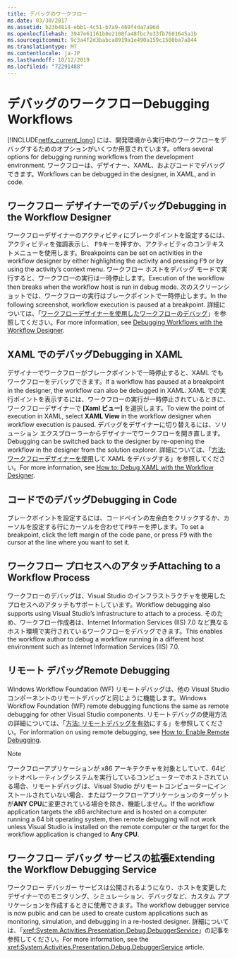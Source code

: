 ```yaml
---
title: デバッグのワークフロー
ms.date: 03/30/2017
ms.assetid: b23b4814-ebb1-4c51-b7a9-469f4da7a96d
ms.openlocfilehash: 3947e61161b0e2108fa48fbc7e33fb7601645a1b
ms.sourcegitcommit: 9c3a4f2d3babca8919a1e490a159c1500ba7a844
ms.translationtype: MT
ms.contentlocale: ja-JP
ms.lasthandoff: 10/12/2019
ms.locfileid: "72291488"
---
```

# <a name="debugging-workflows"></a><span data-ttu-id="85093-102">デバッグのワークフロー</span><span class="sxs-lookup"><span data-stu-id="85093-102">Debugging Workflows</span></span>

[!INCLUDE[netfx_current_long](../../../includes/netfx-current-long-md.md)] <span data-ttu-id="85093-103">には、開発環境から実行中のワークフローをデバッグするためのオプションがいくつか用意されています。</span><span class="sxs-lookup"><span data-stu-id="85093-103">offers several options for debugging running workflows from the development environment.</span></span> <span data-ttu-id="85093-104">ワークフローは、デザイナー、XAML、およびコードでデバッグできます。</span><span class="sxs-lookup"><span data-stu-id="85093-104">Workflows can be debugged in the designer, in XAML, and in code.</span></span>

## <a name="debugging-in-the-workflow-designer"></a><span data-ttu-id="85093-105">ワークフロー デザイナーでのデバッグ</span><span class="sxs-lookup"><span data-stu-id="85093-105">Debugging in the Workflow Designer</span></span>

<span data-ttu-id="85093-106">ワークフローデザイナーのアクティビティにブレークポイントを設定するには、アクティビティを強調表示し、 <kbd>F9</kbd>キーを押すか、アクティビティのコンテキストメニューを使用します。</span><span class="sxs-lookup"><span data-stu-id="85093-106">Breakpoints can be set on activities in the workflow designer by either highlighting the activity and pressing <kbd>F9</kbd> or by using the activity’s context menu.</span></span> <span data-ttu-id="85093-107">ワークフロー ホストをデバッグ モードで実行すると、ワークフローの実行は一時停止します。</span><span class="sxs-lookup"><span data-stu-id="85093-107">Execution of the workflow then breaks when the workflow host is run in debug mode.</span></span> <span data-ttu-id="85093-108">次のスクリーンショットでは、ワークフローの実行はブレークポイントで一時停止します。</span><span class="sxs-lookup"><span data-stu-id="85093-108">In the following screenshot, workflow execution is paused at a breakpoint.</span></span> <span data-ttu-id="85093-109">詳細については、「[ワークフローデザイナーを使用したワークフローのデバッグ](/visualstudio/workflow-designer/debugging-workflows-with-the-workflow-designer)」を参照してください。</span><span class="sxs-lookup"><span data-stu-id="85093-109">For more information, see [Debugging Workflows with the Workflow Designer](/visualstudio/workflow-designer/debugging-workflows-with-the-workflow-designer).</span></span>

## <a name="debugging-in-xaml"></a><span data-ttu-id="85093-110">XAML でのデバッグ</span><span class="sxs-lookup"><span data-stu-id="85093-110">Debugging in XAML</span></span>

<span data-ttu-id="85093-111">デザイナーでワークフローがブレークポイントで一時停止すると、XAML でもワークフローをデバッグできます。</span><span class="sxs-lookup"><span data-stu-id="85093-111">If a workflow has paused at a breakpoint in the designer, the workflow can also be debugged in XAML.</span></span> <span data-ttu-id="85093-112">XAML での実行ポイントを表示するには、ワークフローの実行が一時停止されているときに、ワークフローデザイナーで **[Xaml ビュー]** を選択します。</span><span class="sxs-lookup"><span data-stu-id="85093-112">To view the point of execution in XAML, select **XAML View** in the workflow designer when workflow execution is paused.</span></span> <span data-ttu-id="85093-113">デバッグをデザイナーに切り替えるには、ソリューション エクスプローラーからデザイナーでワークフローを開き直します。</span><span class="sxs-lookup"><span data-stu-id="85093-113">Debugging can be switched back to the designer by re-opening the workflow in the designer from the solution explorer.</span></span> <span data-ttu-id="85093-114">詳細については、「[方法: ワークフローデザイナーを使用](/visualstudio/workflow-designer/how-to-debug-xaml-with-the-workflow-designer)して XAML をデバッグする」を参照してください。</span><span class="sxs-lookup"><span data-stu-id="85093-114">For more information, see [How to: Debug XAML with the Workflow Designer](/visualstudio/workflow-designer/how-to-debug-xaml-with-the-workflow-designer).</span></span>

## <a name="debugging-in-code"></a><span data-ttu-id="85093-115">コードでのデバッグ</span><span class="sxs-lookup"><span data-stu-id="85093-115">Debugging in Code</span></span>

<span data-ttu-id="85093-116">ブレークポイントを設定するには、コードペインの左余白をクリックするか、カーソルを設定する行にカーソルを合わせて<kbd>F9</kbd>キーを押します。</span><span class="sxs-lookup"><span data-stu-id="85093-116">To set a breakpoint, click the left margin of the code pane, or press <kbd>F9</kbd> with the cursor at the line where you want to set it.</span></span>

## <a name="attaching-to-a-workflow-process"></a><span data-ttu-id="85093-117">ワークフロー プロセスへのアタッチ</span><span class="sxs-lookup"><span data-stu-id="85093-117">Attaching to a Workflow Process</span></span>

<span data-ttu-id="85093-118">ワークフローのデバッグは、Visual Studio のインフラストラクチャを使用したプロセスへのアタッチもサポートしています。</span><span class="sxs-lookup"><span data-stu-id="85093-118">Workflow debugging also supports using Visual Studio’s infrastructure to attach to a process.</span></span> <span data-ttu-id="85093-119">そのため、ワークフロー作成者は、Internet Information Services (IIS) 7.0 など異なるホスト環境で実行されているワークフローをデバッグできます。</span><span class="sxs-lookup"><span data-stu-id="85093-119">This enables the workflow author to debug a workflow running in a different host environment such as Internet Information Services (IIS) 7.0.</span></span>

## <a name="remote-debugging"></a><span data-ttu-id="85093-120">リモート デバッグ</span><span class="sxs-lookup"><span data-stu-id="85093-120">Remote Debugging</span></span>

<span data-ttu-id="85093-121">Windows Workflow Foundation (WF) リモートデバッグは、他の Visual Studio コンポーネントのリモートデバッグと同じように機能します。</span><span class="sxs-lookup"><span data-stu-id="85093-121">Windows Workflow Foundation (WF) remote debugging functions the same as remote debugging for other Visual Studio components.</span></span> <span data-ttu-id="85093-122">リモートデバッグの使用方法の詳細については、「[方法: リモートデバッグを有効](https://go.microsoft.com/fwlink/?LinkId=196257)にする」を参照してください。</span><span class="sxs-lookup"><span data-stu-id="85093-122">For information on using remote debugging, see [How to: Enable Remote Debugging](https://go.microsoft.com/fwlink/?LinkId=196257).</span></span>

> [!NOTE]
> <span data-ttu-id="85093-123">ワークフローアプリケーションが x86 アーキテクチャを対象としていて、64ビットオペレーティングシステムを実行しているコンピューターでホストされている場合、リモートデバッグは、Visual Studio がリモートコンピューターにインストールされていない場合、またはワークフローアプリケーションのターゲットが**ANY CPU**に変更されている場合を除き、機能しません。</span><span class="sxs-lookup"><span data-stu-id="85093-123">If the workflow application targets the x86 architecture and is hosted on a computer running a 64 bit operating system, then remote debugging will not work unless Visual Studio is installed on the remote computer or the target for the workflow application is changed to **Any CPU**.</span></span>

## <a name="extending-the-workflow-debugging-service"></a><span data-ttu-id="85093-124">ワークフロー デバッグ サービスの拡張</span><span class="sxs-lookup"><span data-stu-id="85093-124">Extending the Workflow Debugging Service</span></span>

<span data-ttu-id="85093-125">ワークフロー デバッガー サービスは公開されるようになり、ホストを変更したデザイナーでのモニタリング、シミュレーション、デバッグなど、カスタム アプリケーションを作成するときに使用できます。</span><span class="sxs-lookup"><span data-stu-id="85093-125">The workflow debugger service is now public and can be used to create custom applications such as monitoring, simulation, and debugging in a re-hosted designer.</span></span> <span data-ttu-id="85093-126">詳細については、「<xref:System.Activities.Presentation.Debug.DebuggerService>」の記事を参照してください。</span><span class="sxs-lookup"><span data-stu-id="85093-126">For more information, see the <xref:System.Activities.Presentation.Debug.DebuggerService> article.</span></span>
